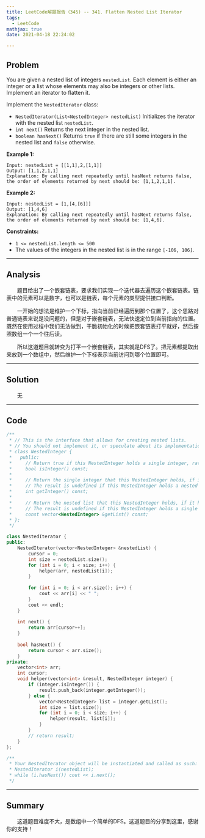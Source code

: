 ```yaml
---
title: LeetCode解题报告（345) -- 341. Flatten Nested List Iterator
tags:
  - LeetCode
mathjax: true
date: 2021-04-18 22:24:02

---
```


## Problem

You are given a nested list of integers `nestedList`. Each element is either an integer or a list whose elements may also be integers or other lists. Implement an iterator to flatten it.

Implement the `NestedIterator` class:

- `NestedIterator(List<NestedInteger> nestedList)` Initializes the iterator with the nested list `nestedList`.
- `int next()` Returns the next integer in the nested list.
- `boolean hasNext()` Returns `true` if there are still some integers in the nested list and `false` otherwise.

<!-- more -->

**Example 1:**

```
Input: nestedList = [[1,1],2,[1,1]]
Output: [1,1,2,1,1]
Explanation: By calling next repeatedly until hasNext returns false, the order of elements returned by next should be: [1,1,2,1,1].
```

**Example 2:**

```
Input: nestedList = [1,[4,[6]]]
Output: [1,4,6]
Explanation: By calling next repeatedly until hasNext returns false, the order of elements returned by next should be: [1,4,6].
```

**Constraints:**

- `1 <= nestedList.length <= 500`
- The values of the integers in the nested list is in the range `[-106, 106]`.

------

## Analysis

&emsp;&emsp;题目给出了一个嵌套链表，要求我们实现一个迭代器去遍历这个嵌套链表。链表中的元素可以是数字，也可以是链表，每个元素的类型提供接口判断。

&emsp;&emsp;一开始的想法是维护一个下标，指向当前已经遍历到那个位置了，这个思路对普通链表来说是没问题的，但是对于嵌套链表，无法快速定位到当前指向的位置。既然在使用过程中我们无法做到，干脆初始化的时候把嵌套链表打平就好，然后按照数组一个一个往后读。

&emsp;&emsp;所以这道题目就转变为打平一个嵌套链表，其实就是DFS了。把元素都提取出来放到一个数组中，然后维护一个下标表示当前访问到哪个位置即可。

------

## Solution

&emsp;&emsp;无

------

## Code

```c++
/**
 * // This is the interface that allows for creating nested lists.
 * // You should not implement it, or speculate about its implementation
 * class NestedInteger {
 *   public:
 *     // Return true if this NestedInteger holds a single integer, rather than a nested list.
 *     bool isInteger() const;
 *
 *     // Return the single integer that this NestedInteger holds, if it holds a single integer
 *     // The result is undefined if this NestedInteger holds a nested list
 *     int getInteger() const;
 *
 *     // Return the nested list that this NestedInteger holds, if it holds a nested list
 *     // The result is undefined if this NestedInteger holds a single integer
 *     const vector<NestedInteger> &getList() const;
 * };
 */

class NestedIterator {
public:
    NestedIterator(vector<NestedInteger> &nestedList) {
        cursor = 0;
        int size = nestedList.size();
        for (int i = 0; i < size; i++) {
            helper(arr, nestedList[i]);
        }
        
        for (int i = 0; i < arr.size(); i++) {
            cout << arr[i] << " ";
        }
        cout << endl;
    }
    
    int next() {
        return arr[cursor++];
    }
    
    bool hasNext() {
        return cursor < arr.size();
    }
private:
    vector<int> arr;
    int cursor;
    void helper(vector<int> &result, NestedInteger integer) {
        if (integer.isInteger()) {
            result.push_back(integer.getInteger());
        } else {
            vector<NestedInteger> list = integer.getList();
            int size = list.size();
            for (int i = 0; i < size; i++) {
                helper(result, list[i]);                
            }
        }
        // return result;
    }
};

/**
 * Your NestedIterator object will be instantiated and called as such:
 * NestedIterator i(nestedList);
 * while (i.hasNext()) cout << i.next();
 */
```

------

## Summary

&emsp;&emsp;这道题目难度不大，是数组中一个简单的DFS。这道题目的分享到这里，感谢你的支持！
